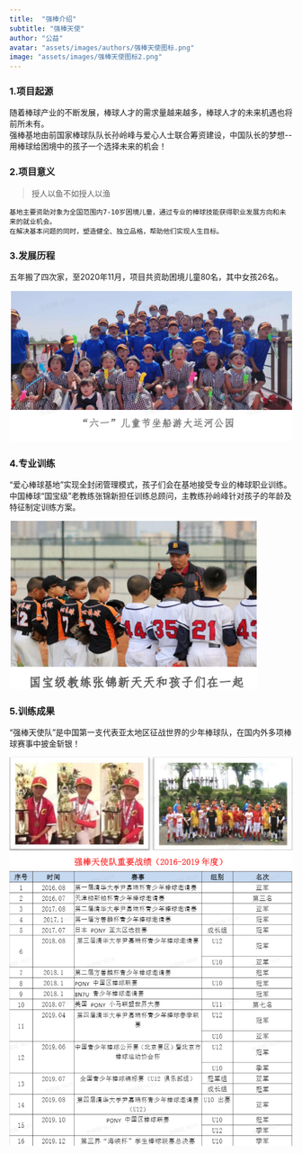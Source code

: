 ```yaml
---
title:  "强棒介绍"
subtitle: "强棒天使"
author: "公益"
avatar: "assets/images/authors/强棒天使图标.png"
image: "assets/images/强棒天使图标2.png"
---
```

 
### 1.项目起源  
随着棒球产业的不断发展，棒球人才的需求量越来越多，棒球人才的未来机遇也将前所未有。  
强棒基地由前国家棒球队队长孙岭峰与爱心人士联合筹资建设，中国队长的梦想--用棒球给困境中的孩子一个选择未来的机会！  

### 2.项目意义  
> 授人以鱼不如授人以渔  
> 
    基地主要资助对象为全国范围内7-10岁困境儿童，通过专业的棒球技能获得职业发展方向和未来的就业机会。  
    在解决基本问题的同时，塑造健全、独立品格，帮助他们实现人生目标。  
    
### 3.发展历程  
五年搬了四次家，至2020年11月，项目共资助困境儿童80名，其中女孩26名。  

![六一.png](../assets/images/六一.png)

### 4.专业训练  
“爱心棒球基地”实现全封闭管理模式，孩子们会在基地接受专业的棒球职业训练。  
中国棒球“国宝级”老教练张锦新担任训练总顾问，主教练孙岭峰针对孩子的年龄及特征制定训练方案。  

![强棒天使图标3.png](../assets/images/强棒天使图标3.png)  

### 5.训练成果  
“强棒天使队”是中国第一支代表亚太地区征战世界的少年棒球队，在国内外多项棒球赛事中披金斩银！  

![/获奖1.png](../assets/images//获奖1.png)  
![/获奖2.png](../assets/images//获奖2.png)  

